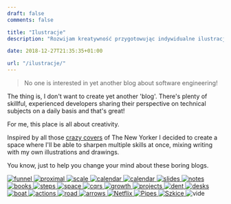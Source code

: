 ```yaml
---
draft: false
comments: false

title: "Ilustracje"
description: "Rozwijam kreatywność przygotowując indywidualne ilustracje do każdego materiału"

date: 2018-12-27T21:35:35+01:00

url: "/ilustracje/"
---
```


> No one is interested in yet another blog about software engineering!

The thing is, I don't want to create yet another 'blog'. There's plenty of skillful, experienced developers sharing their perspective on technical subjects on a daily basis and that's great!

For me, this place is all about creativity.

Inspired by all those [crazy covers](https://lithub.com/20-iconic-new-yorker-covers/) of The New Yorker I decided to create a space where I'll be able to sharpen multiple skills at once, mixing writing with my own illustrations and drawings.

You know, just to help you change your mind about these boring blogs.

<a href="/posts/the-learning-funnel/">
    <img loading="lazy" alt="funnel" src="https://smyrdek.com/images/funnel.jpg"/>
</a>

<a href="/posts/signs-software-engineering-maturity/">
    <img loading="lazy" alt="proximal" src="https://smyrdek.com/images/proximal.jpg"/>
</a>

<a href="/posts/odpowiednie-tempo-rozwoju/">
    <img loading="lazy" alt="scale" src="https://smyrdek.com/images/scale.jpg"/>
</a>

<a href="/posts/jak-radzic-sobie-ze-stresem-prezentacje/">
    <img loading="lazy" alt="calendar" src="https://smyrdek.com/images/how-to-talks/speaking.jpg"/>
</a>

<a href="/posts/nie-zerwac-lancucha/">
    <img loading="lazy" alt="calendar" src="https://smyrdek.com/images/calendar.png"/>
</a>

<a href="/posts/jak-robic-dobre-slajdy-prezentacje/">
    <img loading="lazy" alt="slides" src="https://smyrdek.com/images/how-to-talks/slides.gif"/>
</a>

<a href="/posts/przygotowanie-prezentacji/">
    <img loading="lazy" alt="notes" src="https://smyrdek.com/images/how-to-talks/notes.png"/>
</a>

<a href="/posts/co-zamiast-ksiazek/">
    <img loading="lazy" alt="books" src="https://smyrdek.com/images/books.png"/>
</a>

<a href="/posts/spelnianie-niedostepnych-marzen/">
    <img loading="lazy" alt="steps" src="https://smyrdek.com/images/steps.png"/>
</a>

<a href="/posts/jak-radzic-sobie-z-brakiem-kreatywnosci/">
    <img loading="lazy" alt="space" src="https://smyrdek.com/images/space.png"/>
</a>

<a href="/posts/applying-cqrs-to-product-design/">
    <img loading="lazy" alt="cqrs" src="https://smyrdek.com/images/cqrs.png"/>
</a>

<a href="/posts/growth-hacking/">
    <img loading="lazy" alt="growth" src="https://smyrdek.com/images/growth.png"/>
</a>

<a href="/posts/jak-skutecznie-realizowac-cele/">
    <img loading="lazy" alt="projects" src="https://smyrdek.com/images/projects.jpg"/>
</a>

<a href="/posts/czym-jest-learney-agregator-wiedzy/">
    <img loading="lazy" alt="dent" src="https://smyrdek.com/images/dent.png"/>
</a>

<a href="/posts/co-daje-dzielenie-sie-wiedza/">
    <img loading="lazy" alt="desks" src="https://smyrdek.com/images/desks.png"/>
</a>

<a href="/posts/czym-jest-survivorship-bias/">
    <img loading="lazy" alt="boat" src="https://smyrdek.com/images/boat.png"/>
</a>

<a href="/posts/wartosci-wlasna-kariera/">
    <img loading="lazy" alt="actions" src="https://smyrdek.com/images/actions.png"/>
</a>

<a href="/posts/wszystko-na-raz/">
    <img loading="lazy" alt="road" src="https://smyrdek.com/images/road.png"/>
</a>

<a href="/posts/jak-reagowac-na-krytyke/">
    <img loading="lazy" alt="arrows" src="https://smyrdek.com/images/arrows.jpg"/>
</a>

<a href="/posts/kultura-netflixa/">
    <img loading="lazy" alt="Netflix" src="https://smyrdek.com/images/netflix.png"/>
</a>

<a href="/posts/zajecie-programisty/">
    <img loading="lazy" alt="Pipes" src="https://smyrdek.com/images/pipes.png"/>
</a>

<a href="/posts/rozwoj-w-programowaniu/">
    <img loading="lazy" alt="Szkice" src="https://smyrdek.com/images/sketches.png"/>
</a>

<img loading="lazy" alt="vide" src="https://smyrdek.com/images/video.jpg"/>
